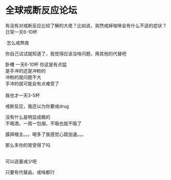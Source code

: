# 全球戒断反应论坛


有没有对戒断反应比较了解的大佬？比如说，突然戒掉咖啡会有什么不适的症状？日常一天6-10杯

<img src="static/image/smiley/yct/003.gif" smilieid="50" border="0" alt="" /> 怎么戒熬夜

你自己试试就知道了，我觉得应该没啥问题，用其他的代替吧

卧槽 一天6-10杯 你这是有点猛 <br />
是手冲的还是冲粉的 <br />
冲粉的就问题不大 <br />
手冲的就可能会有点难受了&nbsp;&nbsp;<br />
<br />
我也才一天3-5杯 

戒断反应，我还以为你要戒drug

没有什么是明显成瘾的<br />
不喝酒，一周一包烟，不吸也就不吸了

膜拜楼主。。。喝多了我感觉心跳加速。。。

那么多你的胃受得了吗&nbsp;&nbsp;<br />
<br />


可以适量减少吧

只要有代替品，戒啥都行<img src="static/image/smiley/default/lol.gif" smilieid="12" border="0" alt="" />
